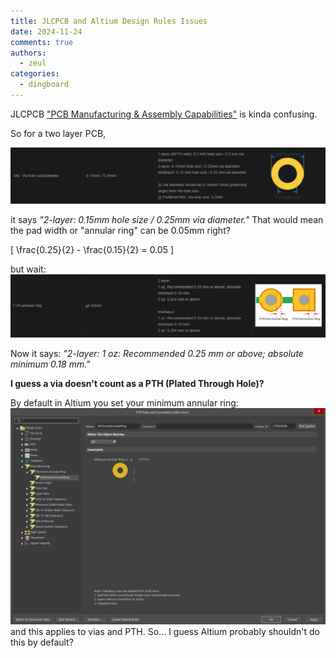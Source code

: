```yaml
---
title: JLCPCB and Altium Design Rules Issues
date: 2024-11-24
comments: true
authors:
  - zeul
categories:
  - dingboard
---
```


JLCPCB ["PCB Manufacturing & Assembly Capabilities"](https://jlcpcb.com/capabilities/pcb-capabilities) is kinda confusing.

So for a two layer PCB,

![alt text](image.png)

it says *"2-layer: 0.15mm hole size / 0.25mm via diameter."* That would mean the pad width or "annular ring" can be 0.05mm right? 

\[
\frac{0.25}{2} - \frac{0.15}{2} = 0.05
\]

but wait:
![alt text](image-1.png)

Now it says: *"2-layer: 1 oz: Recommended 0.25 mm or above; absolute minimum 0.18 mm."* 

**I guess a via doesn't count as a PTH (Plated Through Hole)?**

By default in Altium you set your minimum annular ring:
![alt text](3.png)
and this applies to vias and PTH. So... I guess Altium probably shouldn't do this by default?